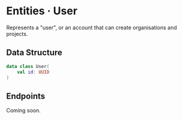 # Entities · User
Represents a "user", or an account that can create organisations and projects.

## Data Structure
```kt
data class User(
    val id: UUID
)
``` 

## Endpoints
Coming soon.
